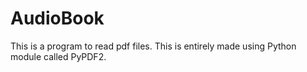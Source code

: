 # AudioBook

This is a program to read pdf files. This is entirely made using Python module called PyPDF2.

